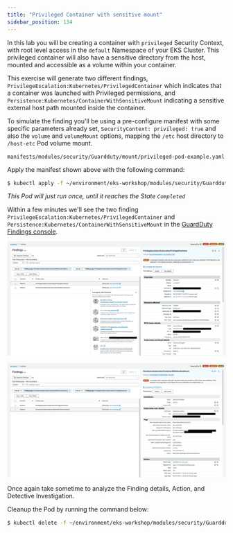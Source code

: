 ```yaml
---
title: "Privileged Container with sensitive mount"
sidebar_position: 134
---
```


In this lab you will be creating a container with `privileged` Security Context, with root level access in the `default` Namespace of your EKS Cluster. This privileged container will also have a sensitive directory from the host, mounted and accessible as a volume within your container.

This exercise will generate two different findings, `PrivilegeEscalation:Kubernetes/PrivilegedContainer` which indicates that a container was launched with Privileged permissions, and `Persistence:Kubernetes/ContainerWithSensitiveMount` indicating a sensitive external host path mounted inside the container.

To simulate the finding you'll be using a pre-configure manifest with some specific parameters already set, `SecurityContext: privileged: true` and also the `volume` and `volumeMount` options, mapping the `/etc` host directory to `/host-etc` Pod volume mount.

```file
manifests/modules/security/Guardduty/mount/privileged-pod-example.yaml
```

Apply the manifest shown above with the following command:

```bash
$ kubectl apply -f ~/environment/eks-workshop/modules/security/Guardduty/mount/privileged-pod-example.yaml
```
*This Pod will just run once, until it reaches the State `Completed`*

Within a few minutes we'll see the two finding `PrivilegeEscalation:Kubernetes/PrivilegedContainer` and `Persistence:Kubernetes/ContainerWithSensitiveMount` in the [GuardDuty Findings console](https://console.aws.amazon.com/guardduty/home#/findings).

![](assets/privileged-container.png)

![](assets/sensitive-mount.png)

Once again take sometime to analyze the Finding details, Action, and Detective Investigation.


Cleanup the Pod by running the command below:

```bash
$ kubectl delete -f ~/environment/eks-workshop/modules/security/Guardduty/mount/privileged-pod-example.yaml
```